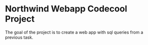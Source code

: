 # Northwind Webapp Codecool Project

The goal of the project is to create a web app with sql queries from a previous task.

